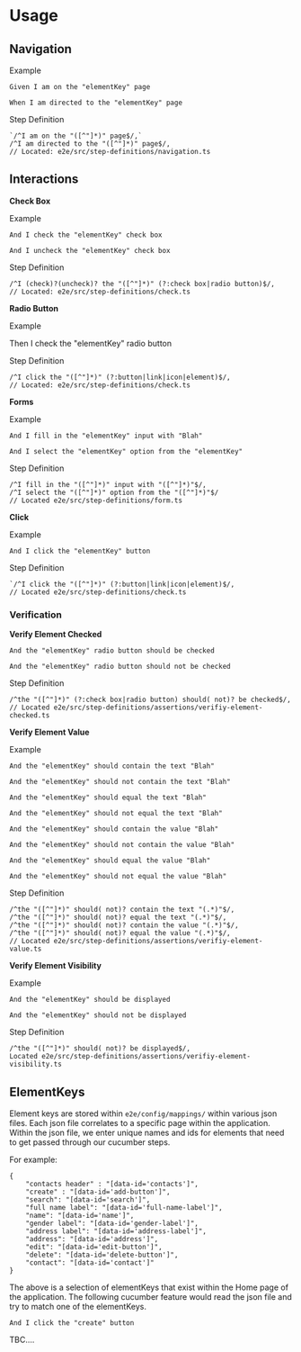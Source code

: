 # Usage

## Navigation 

Example

`Given I am on the "elementKey" page`

`When I am directed to the "elementKey" page`

Step Definition
```
`/^I am on the "([^"]*)" page$/,`
/^I am directed to the "([^"]*)" page$/,
// Located: e2e/src/step-definitions/navigation.ts
```

## Interactions

**Check Box**

Example

`And I check the "elementKey" check box`

`And I uncheck the "elementKey" check box`

Step Definition
```
/^I (check)?(uncheck)? the "([^"]*)" (?:check box|radio button)$/,
// Located: e2e/src/step-definitions/check.ts
```

**Radio Button**

Example

Then I check the "elementKey" radio button

Step Definition
```
/^I click the "([^"]*)" (?:button|link|icon|element)$/,
// Located: e2e/src/step-definitions/check.ts
```

**Forms**

Example

`And I fill in the "elementKey" input with "Blah"`

`And I select the "elementKey" option from the "elementKey"`

Step Definition
```
/^I fill in the "([^"]*)" input with "([^"]*)"$/,
/^I select the "([^"]*)" option from the "([^"]*)"$/
// Located e2e/src/step-definitions/form.ts
```

**Click**

Example

`And I click the "elementKey" button`

Step Definition
```
`/^I click the "([^"]*)" (?:button|link|icon|element)$/,
// Located e2e/src/step-definitions/check.ts
```

### Verification

**Verify Element Checked**

`And the "elementKey" radio button should be checked`

`And the "elementKey" radio button should not be checked`

Step Definition
```
/^the "([^"]*)" (?:check box|radio button) should( not)? be checked$/,
// Located e2e/src/step-definitions/assertions/verifiy-element-checked.ts
```

**Verify Element Value**

Example

`And the "elementKey" should contain the text "Blah"`

`And the "elementKey" should not contain the text "Blah"`

`And the "elementKey" should equal the text "Blah"`

`And the "elementKey" should not equal the text "Blah"`

`And the "elementKey" should contain the value "Blah"`

`And the "elementKey" should not contain the value "Blah"`

`And the "elementKey" should equal the value "Blah"`

`And the "elementKey" should not equal the value "Blah"`

Step Definition
```
/^the "([^"]*)" should( not)? contain the text "(.*)"$/,
/^the "([^"]*)" should( not)? equal the text "(.*)"$/,
/^the "([^"]*)" should( not)? contain the value "(.*)"$/,
/^the "([^"]*)" should( not)? equal the value "(.*)"$/,
// Located e2e/src/step-definitions/assertions/verifiy-element-value.ts
```

**Verify Element Visibility**

Example

`And the "elementKey" should be displayed`

`And the "elementKey" should not be displayed`

Step Definition
```
/^the "([^"]*)" should( not)? be displayed$/,
Located e2e/src/step-definitions/assertions/verifiy-element-visibility.ts
```

## ElementKeys

Element keys are stored within `e2e/config/mappings/` within various json files. Each json file correlates to a specific page within the application. Within the json file, we enter unique names and ids for elements that need to get passed through our cucumber steps. 

For example:
```
{
    "contacts header" : "[data-id='contacts']",
    "create" : "[data-id='add-button']",
    "search": "[data-id='search']",
    "full name label": "[data-id='full-name-label']",
    "name": "[data-id='name']",
    "gender label": "[data-id='gender-label']",
    "address label": "[data-id='address-label']",
    "address": "[data-id='address']",
    "edit": "[data-id='edit-button']",
    "delete": "[data-id='delete-button']",
    "contact": "[data-id='contact']"
}
```
The above is a selection of elementKeys that exist within the Home page of the application. The following cucumber feature would read the json file and try to match one of the elementKeys.

`And I click the "create" button`

TBC....
